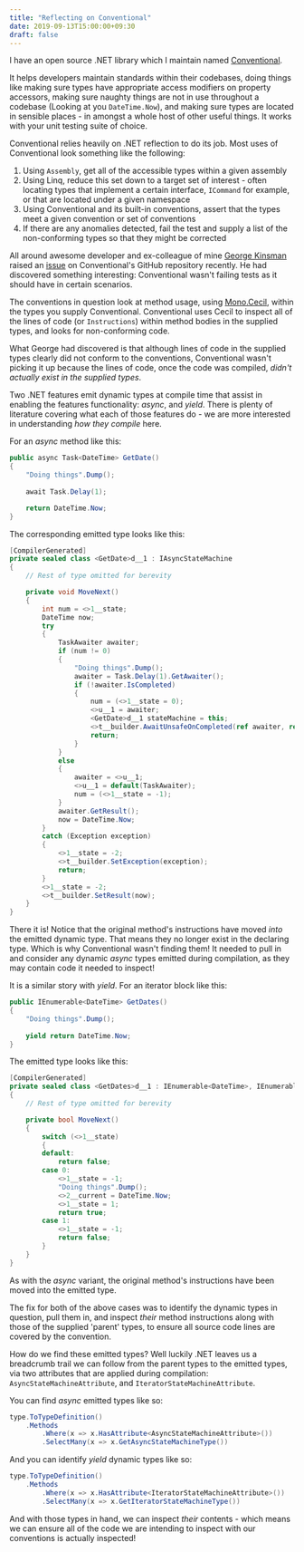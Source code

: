 ```yaml
---
title: "Reflecting on Conventional"
date: 2019-09-13T15:00:00+09:30
draft: false
---
```


I have an open source .NET library which I maintain named [Conventional](https://github.com/andrewabest/conventional). 

It helps developers maintain standards within their codebases, doing things like making sure types have appropriate access modifiers on property accessors, making sure naughty things are not in use throughout a codebase (Looking at you `DateTime.Now`), and making sure types are located in sensible places - in amongst a whole host of other useful things. It works with your unit testing suite of choice.

Conventional relies heavily on .NET reflection to do its job. Most uses of Conventional look something like the following:

1. Using `Assembly`, get all of the accessible types within a given assembly
2. Using Linq, reduce this set down to a target set of interest - often locating types that implement a certain interface, `ICommand` for example, or that are located under a given namespace
3. Using Conventional and its built-in conventions, assert that the types meet a given convention or set of conventions
4. If there are any anomalies detected, fail the test and supply a list of the non-conforming types so that they might be corrected

All around awesome developer and ex-colleague of mine [George Kinsman](https://twitter.com/GeorgeKinsman) raised an [issue](https://github.com/andrewabest/Conventional/issues/62) on Conventional's GitHub repository recently. He had discovered something interesting: Conventional wasn't failing tests as it should have in certain scenarios.

The conventions in question look at method usage, using [Mono.Cecil](https://github.com/jbevain/cecil), within the types you supply Conventional. Conventional uses Cecil to inspect all of the lines of code (or `Instructions`) within method bodies in the supplied types, and looks for non-conforming code.

What George had discovered is that although lines of code in the supplied types clearly did not conform to the conventions, Conventional wasn't picking it up because the lines of code, once the code was compiled, _didn't actually exist in the supplied types_.

Two .NET features emit dynamic types at compile time that assist in enabling the features functionality: _async_, and _yield_. There is plenty of literature covering what each of those features do - we are more interested in understanding _how they compile_ here.

For an _async_ method like this:

```C#
public async Task<DateTime> GetDate()
{
	"Doing things".Dump();
	
	await Task.Delay(1);

	return DateTime.Now;
}
```

The corresponding emitted type looks like this:

```C#
[CompilerGenerated]
private sealed class <GetDate>d__1 : IAsyncStateMachine
{
    // Rest of type omitted for berevity

    private void MoveNext()
    {
        int num = <>1__state;
        DateTime now;
        try
        {
            TaskAwaiter awaiter;
            if (num != 0)
            {
                "Doing things".Dump();
                awaiter = Task.Delay(1).GetAwaiter();
                if (!awaiter.IsCompleted)
                {
                    num = (<>1__state = 0);
                    <>u__1 = awaiter;
                    <GetDate>d__1 stateMachine = this;
                    <>t__builder.AwaitUnsafeOnCompleted(ref awaiter, ref stateMachine);
                    return;
                }
            }
            else
            {
                awaiter = <>u__1;
                <>u__1 = default(TaskAwaiter);
                num = (<>1__state = -1);
            }
            awaiter.GetResult();
            now = DateTime.Now;
        }
        catch (Exception exception)
        {
            <>1__state = -2;
            <>t__builder.SetException(exception);
            return;
        }
        <>1__state = -2;
        <>t__builder.SetResult(now);
    }
}
```

There it is! Notice that the original method's instructions have moved _into_ the emitted dynamic type. That means they no longer exist in the declaring type. Which is why Conventional wasn't finding them! It needed to pull in and consider any dynamic _async_ types emitted during compilation, as they may contain code it needed to inspect!

It is a similar story with _yield_. For an iterator block like this:

```C#
public IEnumerable<DateTime> GetDates()
{
	"Doing things".Dump();
	
	yield return DateTime.Now;
}
```

The emitted type looks like this:

```C#
[CompilerGenerated]
private sealed class <GetDates>d__1 : IEnumerable<DateTime>, IEnumerable, IEnumerator<DateTime>, IDisposable, IEnumerator
{
    // Rest of type omitted for berevity

    private bool MoveNext()
    {
        switch (<>1__state)
        {
        default:
            return false;
        case 0:
            <>1__state = -1;
            "Doing things".Dump();
            <>2__current = DateTime.Now;
            <>1__state = 1;
            return true;
        case 1:
            <>1__state = -1;
            return false;
        }
    }
}
```

As with the _async_ variant, the original method's instructions have been moved into the emitted type.

The fix for both of the above cases was to identify the dynamic types in question, pull them in, and inspect _their_ method instructions along with those of the supplied 'parent' types, to ensure all source code lines are covered by the convention.

How do we find these emitted types? Well luckily .NET leaves us a breadcrumb trail we can follow from the parent types to the emitted types, via two attributes that are applied during compilation: `AsyncStateMachineAttribute`, and `IteratorStateMachineAttribute`.

You can find _async_ emitted types like so:

```C#
type.ToTypeDefinition()
    .Methods
        .Where(x => x.HasAttribute<AsyncStateMachineAttribute>())
        .SelectMany(x => x.GetAsyncStateMachineType())
```

And you can identify _yield_ dynamic types like so:

```C#
type.ToTypeDefinition()
    .Methods
        .Where(x => x.HasAttribute<IteratorStateMachineAttribute>())
        .SelectMany(x => x.GetIteratorStateMachineType())
```

And with those types in hand, we can inspect _their_ contents - which means we can ensure all of the code we are intending to inspect with our conventions is actually inspected!